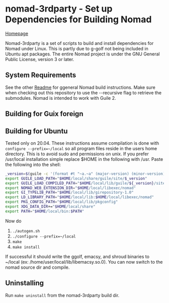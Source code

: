 # nomad-3rdparty - Set up Dependencies for Building Nomad

[Homepage](https://github.com/mrosset/nomad)

Nomad-3rdparty is a set of scripts to build and install dependencies for Nomad under Linux. This is partly due to g-golf not being included in Ubuntu apt packages. The entire Nomad project is under the GNU General Public License, version 3 or later.

## System Requirements

See the other [Readme](https://github.com/mrosset/nomad/tree/master/org) for ggeneral Nomad build instructions. Make sure when checking out this repository to use the --recursive flag to retrieve the submodules. Nomad is intended to work with Guile 2.

## Building for Guix foreign

## Building for Ubuntu

Tested only on 20.04. These instructions assume compilation is done with `configure --prefix=~/local` so all program files reside in the users home directory. This is to avoid sudo and permissions on unix. If you prefer /usr/local installation simple replace $HOME in the following with /usr. Paste the following into the shell:
```sh
_version=$(guile -c '(format #t "~a.~a" (major-version) (minor-version))')
export GUILE_LOAD_PATH="$HOME/local/share/guile/site/$_version"
export GUILE_LOAD_COMPILED_PATH="$HOME/local/lib/guile/${_version}/site-ccache/:$HOME/local/lib/g-golf/guile/${_version}/site-ccache"
export NOMAD_WEB_EXTENSION_DIR="$HOME/local/libexec/nomad"
export GI_TYPELIB_PATH="$HOME/local/lib/girepository-1.0"
export LD_LIBRARY_PATH="$HOME/local/lib:$HOME/local/libexec/nomad"
export PKG_CONFIG_PATH="$HOME/local/lib/pkgconfig"
export XDG_DATA_DIR+="$HOME/local/share"
export PATH="$HOME/local/bin:$PATH"
```
Now do
1. `./autogen.sh`
2. `./configure --prefix=~/local`
3. `make`
4. `make install`

If successful it should write the ggolf, emacsy, and shroud binaries to ~/local (ex: /home/user/local/lib/libemacsy.so.0). You can now switch to the nomad source dir and compile.

## Uninstalling

Run `make uninstall` from the nomad-3rdparty build dir.
